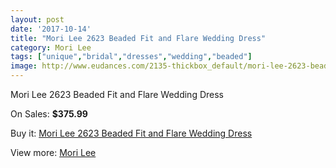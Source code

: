 ```yaml
---
layout: post
date: '2017-10-14'
title: "Mori Lee 2623 Beaded Fit and Flare Wedding Dress"
category: Mori Lee
tags: ["unique","bridal","dresses","wedding","beaded"]
image: http://www.eudances.com/2135-thickbox_default/mori-lee-2623-beaded-fit-and-flare-wedding-dress.jpg
---
```

Mori Lee 2623 Beaded Fit and Flare Wedding Dress

On Sales: **$375.99**
<a href="https://www.eudances.com/en/mori-lee/717-mori-lee-2623-beaded-fit-and-flare-wedding-dress.html"><amp-img layout="responsive" width="600" height="600" src="//www.eudances.com/2135-thickbox_default/mori-lee-2623-beaded-fit-and-flare-wedding-dress.jpg" alt="Mori Lee 2623 Beaded Fit and Flare Wedding Dress 0" /></a>
<a href="https://www.eudances.com/en/mori-lee/717-mori-lee-2623-beaded-fit-and-flare-wedding-dress.html"><amp-img layout="responsive" width="600" height="600" src="//www.eudances.com/2137-thickbox_default/mori-lee-2623-beaded-fit-and-flare-wedding-dress.jpg" alt="Mori Lee 2623 Beaded Fit and Flare Wedding Dress 1" /></a>
<a href="https://www.eudances.com/en/mori-lee/717-mori-lee-2623-beaded-fit-and-flare-wedding-dress.html"><amp-img layout="responsive" width="600" height="600" src="//www.eudances.com/2136-thickbox_default/mori-lee-2623-beaded-fit-and-flare-wedding-dress.jpg" alt="Mori Lee 2623 Beaded Fit and Flare Wedding Dress 2" /></a>

Buy it: [Mori Lee 2623 Beaded Fit and Flare Wedding Dress](https://www.eudances.com/en/mori-lee/717-mori-lee-2623-beaded-fit-and-flare-wedding-dress.html "Mori Lee 2623 Beaded Fit and Flare Wedding Dress")

View more: [Mori Lee](https://www.eudances.com/en/9-mori-lee "Mori Lee")